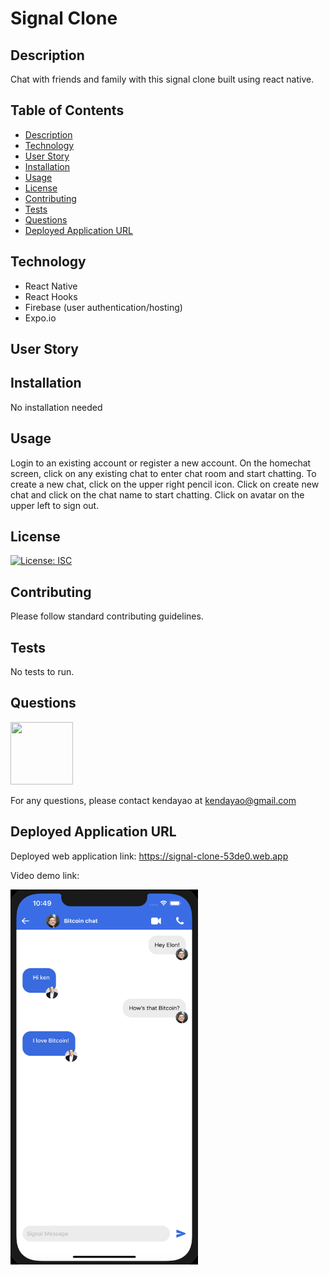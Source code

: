 # Signal Clone

## Description

Chat with friends and family with this signal clone built using react native. 


## Table of Contents

- [Description](#description)
- [Technology](#technology)
- [User Story](#user-story)
- [Installation](#installation)
- [Usage](#usage)
- [License](#license)
- [Contributing](#contributing)
- [Tests](#tests)
- [Questions](#questions)
- [Deployed Application URL](#deployed-application-URL)

## Technology

- React Native
- React Hooks
- Firebase (user authentication/hosting)
- Expo.io


## User Story

## Installation

No installation needed

## Usage

Login to an existing account or register a new account. On the homechat screen, click on any existing chat to enter chat room and start chatting. To create a new chat, click on the upper right pencil icon. Click on create new chat and click on the chat name to start chatting. Click on avatar on the upper left to sign out.

## License

[![License: ISC](https://img.shields.io/badge/License-ISC-blue.svg)](https://opensource.org/licenses/ISC)

## Contributing

Please follow standard contributing guidelines.

## Tests

No tests to run.

## Questions

<img src="https://avatars3.githubusercontent.com/u/62568395?v=4" width="100" height="100">

For any questions, please contact kendayao at kendayao@gmail.com

## Deployed Application URL

Deployed web application link: https://signal-clone-53de0.web.app

Video demo link: 

<img src="assets/signal-clone.png" width="300" height="600">


